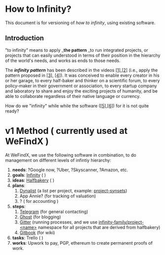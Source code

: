 # How to Infinity?

This document is for versioning of _how to infinity_, using existing software.

## Introduction

"to infinity" means to apply \_**the pattern** \_to run integrated projects, or projects that can easily understood in terms of their position in the hierarchy of the world's needs, and works as ends to those needs.

The _**infinity pattern**_ has been described in the videos [\[1\]](https://wefindx.org/static/media/oo.mp4),[\[2\]](https://wefindx.org/static/media/in.mp4) \(i.e., apply the pattern proposed in [\[3\]](https://wefindx.org/static/media/need-to-work-hierarchy.pdf), [\[4\]](https://share.cocalc.com/share/f4cf10f5-140c-45e7-bf19-f3534c8bf022/time-to-work-parity.pdf)\). It was conceived to enable every creator in his or her garage, to every half-baker and thinker on a scientific forum, to every policy-maker in their government or association, to every startup company and laboratory to share and enjoy the exciting projects of humanity, and be able to collaborate regardless of their native language or currency.

How do we "infinity" while while the software \([\[5\]](https://wefindx.org/static/media/inf.mp4),[\[6\]](http://github.com/infamily)\) for it is not quite ready?

# v1 Method \( currently used at WeFindX \)

At WeFindX, we use the following software in combination, to do management on different levels of infintiy hierarchy:

1. **needs**: ?Google now, ?Uber, ?Skyscanner, ?Amazon, etc.
2. **goals**: [Infinity](https://inf.li) \( \)
3. **ideas**: [Halfbakery](http://www.halfbakery.com) \( \)
4. **plans**:
   1. [Dynalist](https://dynalist.io) \(a list per project, example: [project-synsets](https://dynalist.io/d/_OLqWbcscbx5xGq2SpOTiu3d)\)
   2. App Annie? \(for tracking of valuation\)
   3. ? \( for accounting \)
5. **steps**:
   1. [Telegram](https://t.me/wefindx) \(for general contacting\)
   2. [Ghost](https://ghost.org) \(for blogging\)
   3. [Gitter](https://gitter.im/wefindx) \(running processes, and we use [infinity-family/project-&lt;name&gt;](https://gitter.im/infinity-family/) namespace for all projects that are derived from halfbakery\)
   4. [Gitbook](https://wiki.wefindx.org) \(for wiki\)
6. **tasks**: Trello \( \)
7. **works**: Upwork to pay, PGP, ethereum to create permanent proofs of work.



